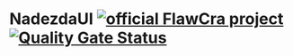 # NadezdaUI  [![official FlawCra project](https://badges.flawcra.cc/official_flat_square)](https://github.com/FlawCra) [![Quality Gate Status](https://qube.flawcra.cc/api/project_badges/measure?project=FlawCra_NadezdaUI_AYddY999EfT4YDBWJEtW&metric=alert_status)](https://qube.flawcra.cc/dashboard?id=FlawCra_NadezdaUI_AYddY999EfT4YDBWJEtW)

